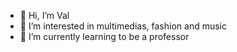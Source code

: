 - 👋 Hi, I’m Val
- 👀 I’m interested in multimedias, fashion and music
- 🌱 I’m currently learning to be a professor 
